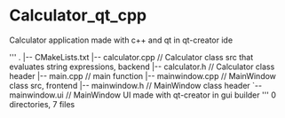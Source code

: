 # Calculator_qt_cpp
Calculator application made with c++ and qt in qt-creator ide

'''
.
|-- CMakeLists.txt
|-- calculator.cpp   // Calculator class src that evaluates string expressions, backend
|-- calculator.h     // Сalculator class header
|-- main.cpp         // main function
|-- mainwindow.cpp   // MainWindow class src, frontend
|-- mainwindow.h     // MainWindow class header
`-- mainwindow.ui    // MainWindow UI made with qt-creator in gui builder
'''
0 directories, 7 files
